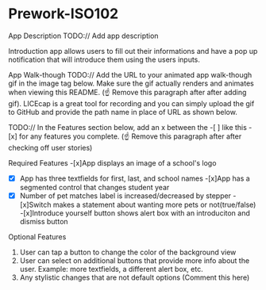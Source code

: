 # Prework-ISO102
App Description
TODO:// Add app description

Introduction app allows users to fill out their informations and have a pop up notification that will introduce them using the users inputs. 

App Walk-though
TODO:// Add the URL to your animated app walk-though gif in the image tag below. Make sure the gif actually renders and animates when viewing this README. (☝️ Remove this paragraph after after adding gif). LICEcap is a great tool for recording and you can simply upload the gif to GitHub and provide the path name in place of URL as shown below.

TODO:// In the Features section below, add an x between the -[ ] like this - [x] for any features you complete. (☝️ Remove this paragraph after after checking off user stories)

Required Features
-[x]App displays an image of a school's logo
-[x] App has three textfields for first, last, and school names
-[x]App has a segmented control that changes student year
-[x] Number of pet matches label is increased/decreased by stepper
-[x]Switch makes a statement about wanting more pets or not(true/false)
-[x]Introduce yourself button shows alert box with an introduciton and dismiss button

Optional Features
1. User can tap a button to change the color of the background view
3. User can select on additional buttons that provide more info about the user. Example: more textfields, a different alert box, etc.
4. Any stylistic changes that are not default options (Comment this here)
